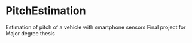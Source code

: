 # PitchEstimation
Estimation of pitch of a vehicle with smartphone sensors
Final project for Major degree thesis
